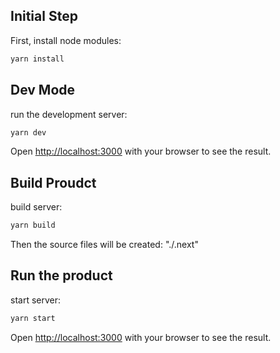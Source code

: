 ## Initial Step

First, install node modules:
```bash
yarn install
```

## Dev Mode

run the development server:

```bash
yarn dev
```

Open [http://localhost:3000](http://localhost:3000) with your browser to see the result.

## Build Proudct

build server:

```bash
yarn build
```

Then the source files will be created: "./.next"

## Run the product

start server:

```bash
yarn start
```

Open [http://localhost:3000](http://localhost:3000) with your browser to see the result.